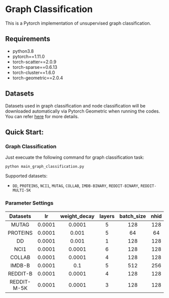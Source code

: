 # Graph Classification
This is a Pytorch implementation of unsupervised graph classification. 

## Requirements
* python3.8
* pytorch==1.11.0
* torch-scatter==2.0.9
* torch-sparse==0.6.13
* torch-cluster==1.6.0
* torch-geometric==2.0.4

## Datasets
Datasets used in graph classification and node classification will be downloaded automatically via Pytorch Geometric when running the codes. You can refer [here](https://pytorch-geometric.readthedocs.io/en/latest/modules/datasets.html) for more details. 

## Quick Start:

### Graph Classification
Just execuate the following command for graph classification task:
```
python main_graph_classification.py
```
Supported datasets:
* `DD`, `PROTEINS`, `NCI1`, `MUTAG`, `COLLAB`, `IMDB-BINARY`, `REDDIT-BINARY`, `REDDIT-MULTI-5K`

### Parameter Settings
| Datasets      | lr        | weight_decay   | layers      | batch_size     | nhid  | temperature |
| :----: | :----: | :----: | :----:	   | :----:       | :----: | :----: |
| MUTAG     | 0.0001     | 0.0001     	 | 5            | 128            | 128     | 0.2		| 
| PROTEINS  | 0.0001     | 0.001          | 5             | 64            | 64      | 0.5		|
| DD	    | 0.0001     | 0.001          | 1             | 128            | 128      | 0.5		|
| NCI1          | 0.0001		| 0.0001          | 6             | 128            | 128     | 1.0			|
| COLLAB            | 0.0001    | 0.0001          | 4              | 128            | 128      | 1.0          |
| IMDB-B      | 0.0001     | 0.1          | 5            | 512            | 256      | 1.0         |
| REDDIT-B      | 0.0001     | 0.0001          | 4             | 128            | 128      | 0.5         |
|REDDIT-M-5K | 0.0001     | 0.0001          | 3             | 128           | 128     | 1.0         |